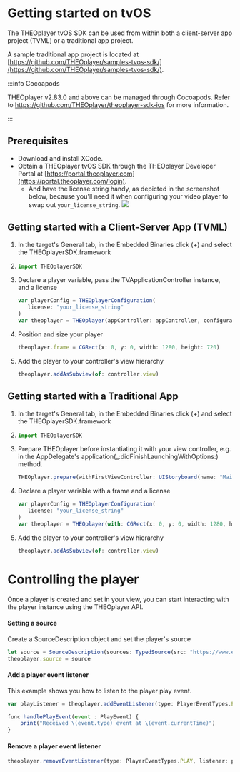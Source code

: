 # Getting started on tvOS

The THEOplayer tvOS SDK can be used from within both a client-server app project (TVML) or a traditional app project.

A sample traditional app project is located at [https://github.com/THEOplayer/samples-tvos-sdk/](https://github.com/THEOplayer/samples-tvos-sdk/).

:::info Cocoapods

THEOplayer v2.83.0 and above can be managed through Cocoapods. Refer to <a href="https://github.com/THEOplayer/theoplayer-sdk-ios" target="_blank">https://github.com/THEOplayer/theoplayer-sdk-ios</a> for more information.

:::

## Prerequisites

- Download and install XCode.
- Obtain a THEOplayer tvOS SDK through the THEOplayer Developer Portal at [https://portal.theoplayer.com](https://portal.theoplayer.com/login).
  - And have the license string handy, as depicted in the screenshot below, because you'll need it when configuring your video player to swap out `your_license_string`.
    ![](https://cdn.theoplayer.com/images/git/theoplayer-ios-sdk-license-string.png)

## Getting started with a Client-Server App (TVML)

1.  In the target's General tab, in the Embedded Binaries click (+) and select the THEOplayerSDK.framework
2.  ```js
    import THEOplayerSDK
    ```

3.  Declare a player variable, pass the TVApplicationController instance, and a license

    ```js
    var playerConfig = THEOplayerConfiguration(
       license: "your_license_string"
    )
    var theoplayer = THEOplayer(appController: appController, configuration: playerConfig)
    ```

4.  Position and size your player

    ```js
    theoplayer.frame = CGRect(x: 0, y: 0, width: 1280, height: 720)
    ```

5.  Add the player to your controller's view hierarchy

    ```js
    theoplayer.addAsSubview(of: controller.view)
    ```

## Getting started with a Traditional App

1.  In the target's General tab, in the Embedded Binaries click (+) and select the THEOplayerSDK.framework
2.  ```js
    import THEOplayerSDK
    ```

3.  Prepare THEOplayer before instantiating it with your view controller, e.g. in the AppDelegate's application(\_:didFinishLaunchingWithOptions:) method.

    ```js
    THEOplayer.prepare(withFirstViewController: UIStoryboard(name: "Main", bundle: nil).instantiateInitialViewController())
    ```

4.  Declare a player variable with a frame and a license

    ```js
    var playerConfig = THEOplayerConfiguration(
       license: "your_license_string"
    )
    var theoplayer = THEOplayer(with: CGRect(x: 0, y: 0, width: 1280, height: 720), configuration: playerConfig)
    ```

5.  Add the player to your controller's view hierarchy

    ```js
    theoplayer.addAsSubview(of: controller.view)
    ```

# Controlling the player

Once a player is created and set in your view, you can start interacting with the player instance using the THEOplayer API.

#### Setting a source

Create a SourceDescription object and set the player's source

```js
let source = SourceDescription(sources: TypedSource(src: "https://www.examples.com/index.m3u8", type: "application/x-mpegurl"))
theoplayer.source = source
```

#### Add a player event listener

This example shows you how to listen to the player play event.

```js
var playListener = theoplayer.addEventListener(type: PlayerEventTypes.PLAY, listener: handlePlayEvent)

func handlePlayEvent(event : PlayEvent) {
    print("Received \(event.type) event at \(event.currentTime)")
}
```

#### Remove a player event listener

```js
theoplayer.removeEventListener(type: PlayerEventTypes.PLAY, listener: playListener)
```
